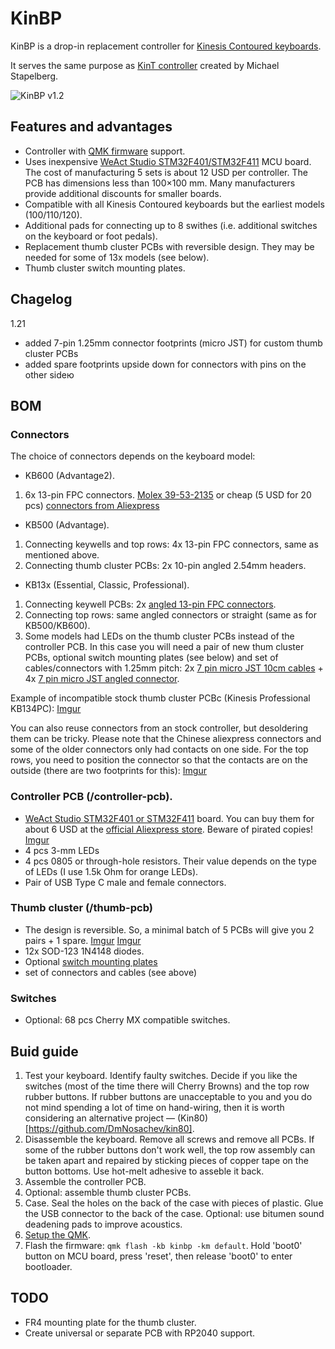 # KinBP
KinBP is a drop-in replacement controller for [Kinesis Contoured keyboards](https://deskthority.net/wiki/Kinesis_Contoured).

It serves the same purpose as [KinT controller](https://github.com/kinx-project/kint) created by Michael Stapelberg.

![KinBP v1.2](https://i.imgur.com/tfWhnpxh.jpg)

## Features and advantages
- Controller with [QMK firmware](https://qmk.fm/) support.
- Uses inexpensive [WeAct Studio STM32F401/STM32F411](https://github.com/WeActTC/MiniSTM32F4x1) MCU board. The cost of manufacturing 5 sets is about 12 USD per controller. The PCB has dimensions less than 100×100 mm. Many manufacturers provide additional discounts for smaller boards.
- Compatible with all Kinesis Contoured keyboards but the earliest models (100/110/120).
- Additional pads for connecting up to 8 swithes (i.e. additional switches on the keyboard or foot pedals).
- Replacement thumb cluster PCBs with reversible design. They may be needed for some of 13x models (see below). 
- Thumb cluster switch mounting plates.

## Chagelog
1.21
- added 7-pin 1.25mm connector footprints (micro JST) for custom thumb cluster PCBs
- added spare footprints upside down for connectors with pins on the other sideю

## BOM
###  Connectors
The choice of connectors depends on the keyboard model:
 - KB600 (Advantage2).
 1. 6x 13-pin FPC connectors. [Molex 39-53-2135](https://octopart.com/39-53-2135-molex-7670149?r=sp) or cheap (5 USD for 20 pcs) [connectors from Aliexpress](https://aliexpress.com/item/1005001616368875.html?item_id=1005001616368875&sku_id=12000016826250362&spm=a2g2w.productlist.0.0.388b79adVkSP7k)

 - KB500 (Advantage).
 1. Connecting keywells and top rows: 4x 13-pin FPC connectors, same as mentioned above.
 2. Connecting thumb cluster PCBs: 2x 10-pin angled 2.54mm headers.

 - KB13x (Essential, Classic, Professional).
 1. Connecting keywell PCBs: 2x [angled 13-pin FPC connectors](https://aliexpress.com/item/32896882494.html?gatewayAdapt=glo2rus&item_id=32896882494&sku_id=65719775344&spm=a2g0s.12269583.0.0.716190456RjJJP).
 2. Connecting top rows: same angled connectors or straight (same as for KB500/KB600).
 3. Some models had LEDs on the thumb cluster PCBs instead of the controller PCB. In this case you will need a pair of new thum cluster PCBs, optional switch mounting plates (see below) and set of cables/connectors with 1.25mm pitch: 2x [7 pin micro JST 10cm cables](https://aliexpress.com/item/4000588750065.html?sku_id=10000003451067244&spm=a2g0o.store_pc_allProduct.8148356.2.6c274451oTiXZp&gatewayAdapt=glo2rus) + 4x [7 pin micro JST angled connector](https://aliexpress.com/item/4000587245338.html?spm=a2g0o.store_pc_allProduct.8148356.8.3bf42024ng7J27&pdp_npi=2%40dis%21RUB%2184%2C24%20%D1%80%D1%83%D0%B1.%2184%2C24%20%D1%80%D1%83%D0%B1.%21%21%21%21%21%40211675ce16784397398875718e4cd2%2110000003439523920%21sh&sku_id=10000003439523925).
 
 Example of incompatible stock thumb cluster PCBc (Kinesis Professional KB134PC): [Imgur](https://i.imgur.com/KSjBS69h.jpg)
 
 You can also reuse connectors from an stock controller, but desoldering them can be tricky. Please note that the Chinese aliexpress connectors and some of the older connectors only had contacts on one side. For the top rows, you need to position the connector so that the contacts are on the outside (there are two footprints for this): [Imgur](https://i.imgur.com/WiBvV45h.jpg)
 
### Controller PCB (/controller-pcb).
  - [WeAct Studio STM32F401 or STM32F411](https://github.com/WeActTC/MiniSTM32F4x1) board. You can buy them for about 6 USD at the [official Aliexpress store](https://weactstudio.aliexpress.com/). Beware of pirated copies!
  [Imgur](https://i.imgur.com/enW1L5uh.png)
  - 4 pcs 3-mm LEDs
  - 4 pcs 0805 or through-hole resistors. Their value depends on the type of LEDs (I use 1.5k Ohm for orange LEDs).
  - Pair of USB Type C male and female connectors.
###  Thumb cluster (/thumb-pcb)
  - The design is reversible. So, a minimal batch of 5 PCBs will give you 2 pairs + 1 spare.
  [Imgur](https://i.imgur.com/cEafu8ph.png)
  [Imgur](https://i.imgur.com/XnGld7Fh.png)
  - 12x SOD-123 1N4148 diodes.
  - Optional [switch mounting plates](https://github.com/DmNosachev/kin80/tree/main/plates/thumb)
  - set of connectors and cables (see above)
### Switches
  - Optional: 68 pcs Cherry MX compatible switches.
  
## Buid guide
1. Test your keyboard. Identify faulty switches. Decide if you like the switches (most of the time there will Cherry Browns) and the top row rubber buttons. If rubber buttons are unacceptable to you and you do not mind spending a lot of time on hand-wiring, then it is worth considering an alternative project — (Kin80)[https://github.com/DmNosachev/kin80].
2. Disassemble the keyboard. Remove all screws and remove all PCBs. If some of the rubber buttons don't work well, the top row assembly can be taken apart and repaired by sticking pieces of copper tape on the button bottoms. Use hot-melt adhesive to asseble it back.
3. Assemble the controller PCB.
4. Optional: assemble thumb cluster PCBs.
5. Case. Seal the holes on the back of the case with pieces of plastic. Glue the USB connector to the back of the case. Optional: use bitumen sound deadening pads to improve acoustics.
6. [Setup the QMK](https://docs.qmk.fm/).
7. Flash the firmware: `qmk flash -kb kinbp -km default`. Hold 'boot0' button on MCU board, press 'reset', then release 'boot0' to enter bootloader.

## TODO
- FR4 mounting plate for the thumb cluster.
- Create universal or separate PCB with RP2040 support.
